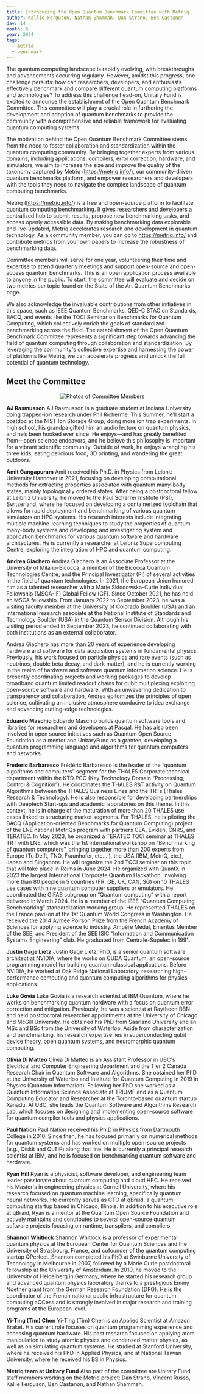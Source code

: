 ```yaml
---
title: Introducing the Open Quantum Benchmark Committee with Metriq
author: Kallie Ferguson, Nathan Shammah, Dan Strano, Ben Castanon
day: 14
month: 6
year: 2024
tags: 
  - metriq
  - benchmark
---
```


The quantum computing landscape is rapidly evolving, with breakthroughs and advancements occurring regularly. However, amidst this progress, one challenge persists: how can researchers, developers, and enthusiasts effectively benchmark and compare different quantum computing platforms and technologies?
To address this challenge head-on, Unitary Fund is excited to announce the establishment of the Open Quantum Benchmark Committee. This committee will play a crucial role in furthering the development and adoption of quantum benchmarks to provide the community with a comprehensive and reliable framework for evaluating quantum computing systems.

The motivation behind the Open Quantum Benchmark Committee stems from the need to foster collaboration and standardization within the quantum computing community. By bringing together experts from various domains, including applications, compilers, error correction, hardware, and simulators, we aim to increase the size and improve the quality of the taxonomy captured by Metriq (https://metriq.info/), our community-driven quantum benchmarks platform, and empower researchers and developers with the tools they need to navigate the complex landscape of quantum computing benchmarks. 

Metriq (https://metriq.info/) is a free and open-source platform to facilitate quantum computing benchmarking. It gives researchers and developers a centralized hub to submit results, propose new benchmarking tasks, and access openly accessible data. By making benchmarking data explorable and live-updated, Metriq accelerates research and development in quantum technology. As a community member, you can go to https://metriq.info/ and contribute metrics from your own papers to increase the robustness of benchmarking data. 

Committee members will serve for one year, volunteering their time and expertise to attend quarterly meetings and support open-source and open-access quantum benchmarks. This is an open application process available to anyone in the public. To start, the committee will evaluate and decide on two metrics per topic found on the State of the Art Quantum Benchmarks page. 

We also acknowledge the invaluable contributions from other initiatives in this space, such as IEEE Quantum Benchmarks, QED-C STAC on Standards, BACQ, and events like the TQCI Seminar on Benchmarks for Quantum Computing, which collectively enrich the goals of standardized benchmarking across the field. 
The establishment of the Open Quantum Benchmark Committee represents a significant step towards advancing the field of quantum computing through collaboration and standardization. By leveraging the community's collective expertise and harnessing the power of platforms like Metriq, we can accelerate progress and unlock the full potential of quantum technology.

## Meet the Committee

<p align="center">
  <img src="/images/2024_Open_Quantum_Benchmark_Committee_Members.png" alt="Photos of Committee Members">
</p>

**AJ Rasmusson**
AJ Rasmusson is a graduate student at Indiana University doing trapped-ion research under Phil Richerme. This Summer, he’ll start a postdoc at the NIST Ion Storage Group, doing more ion trap experiments. In high school, his grandpa gifted him an audio lecture on quantum physics, and he’s been hooked ever since. He enjoys—and has greatly benefited from—open science endeavors, and he believe this philosophy is important for a vibrant scientific community. Outside of work, he enjoys wrangling his three kids, eating delicious food, 3D printing, and wandering the great outdoors.

**Amit Gangapuram**
Amit received his Ph.D. in Physics from Leibniz University Hannover in 2021, focusing on developing computational methods for extracting properties associated with quantum many-body states, mainly topologically ordered states. After being a postdoctoral fellow at Leibniz University, he moved to the Paul Scherrer Institute (PSI), Switzerland, where he focused on developing a containerized toolchain that allows for rapid deployment and benchmarking of various quantum simulators on HPC systems. His research interests include integrating multiple machine-learning techniques to study the properties of quantum many-body systems and developing and investigating system and application benchmarks for various quantum software and hardware architectures. He is currently a researcher at Leibniz Supercomputing Centre, exploring the integration of HPC and quantum computing.

**Andrea Giachero**
Andrea Giachero is an Associate Professor at the University of Milano-Bicocca, a member of the Bicocca Quantum Technologies Centre, and the Principal Investigator (PI) of several activities in the field of quantum technologies. In 2021, the European Union honored him as a talented researcher with a Marie Skłodowska-Curie Individual Fellowship (MSCA-IF) Global Fellow (GF). Since October 2021, he has held an MSCA fellowship. From January 2022 to September 2023, he was a visiting faculty member at the University of Colorado Boulder (USA) and an international research associate at the National Institute of Standards and Technology Boulder (USA) in the Quantum Sensor Division. Although his visiting period ended in September 2023, he continued collaborating with both institutions as an external collaborator.

Andrea Giachero has more than 20 years of experience developing hardware and software for data acquisition systems in fundamental physics. Previously, his work focused on particle physics and rare events (such as neutrinos, double beta decay, and dark matter), and he is currently working in the realm of hardware and software quantum information science. He is presently coordinating projects and working packages to develop broadband quantum limited readout chains for qubit multiplexing exploiting open-source software and hardware. With an unwavering dedication to transparency and collaboration, Andrea epitomizes the principles of open science, cultivating an inclusive atmosphere conducive to idea exchange and advancing cutting-edge technologies.

**Eduardo Maschio**
Eduardo Maschio builds quantum software tools and libraries for researchers and developers at Pasqal. He has also been involved in open source initiatives such as Quantum Open Source Foundation as a mentor and UnitaryFund as a grantee, developing a quantum programming language and algorithms for quantum computers and networks.

**Frederic Barbaresco**
Frédéric Barbaresco is the leader of the “quantum algorithms and computers” segment for the THALES Corporate technical department within the KTD PCC (Key Technology Domain “Processing, Control & Cognition”). He coordinates the THALES R&T activity on Quantum Algorithms between the THALES Business Lines and the TRTs (Thales Research & Technology). He is also responsible for developing partnerships with Deeptech Start-ups and academic laboratories on this theme. In this context, he is in charge of the maturation of more than 20 THALES use cases linked to structuring market segments. For THALES, he is piloting the BACQ (Application-oriented Benchmarks for Quantum Computing) project of the LNE national MetriQs program with partners CEA, Eviden, CNRS, and TERATEC. In May 2023, he organized a TERATEC TQCI seminar at THALES TRT with LNE, which was the 1st international workshop on “Benchmarking of quantum computers”, bringing together more than 200 experts from Europe (Tu Delft, TNO, Fraunhofer, etc... ), the USA (IBM, MetriQ, etc.), Japan and Singapore. He will organize the 2nd TQCI seminar on this topic that will take place in Reims in June 2024. He organized with QuantX in 2023 the largest International Corporate Quantum Hackathon, involving more than 80 people in 5 countries (FR, GE, UK, CAN, SG) on 10 THALES use cases with nine quantum computer suppliers or emulators. He coordinated the GIFAS subgroup on “Quantum computing” with a report delivered in March 2024. He is a member of the IEEE “Quantum Computing Benchmarking” standardization working group. He represented THALES on the France pavilion at the 1st Quantum World Congress in Washington. He received the 2014 Aymée Poirson Prize from the French Academy of Sciences for applying science to industry. Ampère Medal, Emeritus Member of the SEE, and President of the SEE ISIC “Information and Communication Systems Engineering” club. He graduated from Centrale-Supelec in 1991.

**Justin Gage Lietz**
Justin Gage Lietz, PhD, is a senior quantum software architect at NVIDIA, where he works on CUDA Quantum, an open-source programming model for building quantum-classical applications. Before NVIDIA, he worked at Oak Ridge National Laboratory, researching high-performance computing and quantum computing algorithms for physics applications.

**Luke Govia**
Luke Govia is a research scientist at IBM Quantum, where he works on benchmarking quantum hardware with a focus on quantum error correction and mitigation. Previously, he was a scientist at Raytheon BBN and held postdoctoral researcher appointments at the University of Chicago and McGill University. He obtained his PhD from Saarland University and an MSc and BSc from the University of Waterloo. Aside from characterization and benchmarking, his research expertise lies in superconducting qubit device theory, open quantum systems, and neuromorphic quantum computing.

**Olivia Di Matteo**
Olivia Di Matteo is an Assistant Professor in UBC's Electrical and Computer Engineering department and the Tier 2 Canada Research Chair in Quantum Software and Algorithms. She obtained her PhD at the University of Waterloo and Institute for Quantum Computing in 2019 in Physics (Quantum Information). Following her PhD she worked as a Quantum Information Science Associate at TRIUMF and as a Quantum Computing Educator and Researcher at the Toronto-based quantum startup Xanadu. At UBC, she leads the Quantum Software and Algorithms Research Lab, which focuses on designing and implementing open-source software for quantum compiler tools and physics applications.

**Paul Nation**
Paul Nation received his Ph.D in Physics from Dartmouth College in 2010.  Since then, he has focused primarily on numerical methods for quantum systems and has worked on multiple open-source projects (e.g., Qiskit and QuTiP) along that line.  He is currently a principal research scientist at IBM, and he is focused on benchmarking quantum software and hardware.

**Ryan Hill**
Ryan is a physicist, software developer, and engineering team leader passionate about quantum computing and cloud HPC. He received his Master's in engineering physics at Cornell University, where his research focused on quantum machine learning, specifically quantum neural networks. He currently serves as CTO at qBraid, a quantum computing startup based in Chicago, Illinois. In addition to his executive role at qBraid, Ryan is a mentor at the Quantum Open Source Foundation and actively maintains and contributes to several open-source quantum software projects focusing on runtime, transpilers, and compilers.

**Shannon Whitlock**
Shannon Whitlock is a professor of experimental quantum physics at the European Center for Quantum Sciences and the University of Strasbourg, France, and cofounder of the quantum computing startup QPerfect. Shannon completed his PhD at Swinburne University of Technology in Melbourne in 2007, followed by a Marie Curie postdoctoral fellowship at the University of Amsterdam. In 2010, he moved to the University of Heidelberg in Germany, where he started his research group and advanced quantum physics laboratory thanks to a prestigious Emmy Noether grant from the German Research Foundation (DFG). He is the coordinator of the French national public infrastructure for quantum computing aQCess and is strongly involved in major research and training programs at the European level.

**Yi-Ting (Tim) Chen**
Yi-Ting (Tim) Chen is an Applied Scientist at Amazon Braket. His current role focuses on quantum programming experience and accessing quantum hardware. His past research focused on applying atom manipulation to study atomic physics and condensed matter physics, as well as on simulating quantum systems. He studied at Stanford University, where he received his PhD in Applied Physics, and at National Taiwan University, where he received his BS in Physics.

**Metriq team at Unitary Fund**
Also part of the committee are Unitary Fund staff members working on the Metriq project: Dan Strano, Vincent Russo, Kallie Ferguson, Ben Castanon, and Nathan Shammah.
